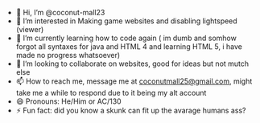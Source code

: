 - 👋 Hi, I’m @coconut-mall23
- 👀 I’m interested in Making game websites and disabling lightspeed (viewer)
- 🌱 I’m currently learning how to code again ( im dumb and somhow forgot all syntaxes for java and HTML 4 and learning HTML 5, i have made no progress whatsoever)
- 💞️ I’m looking to collaborate on websites, good for ideas but not mutch else
- 📫 How to reach me, message me at coconutmall25@gmail.com, might take me a while to respond due to it being my alt account
- 😄 Pronouns: He/Him or AC/130
- ⚡ Fun fact: did you know a skunk can fit up the avarage humans ass?

<!---
coconut-mall23/coconut-mall23 is a ✨ special ✨ repository because its `README.md` (this file) appears on your GitHub profile.
You can click the Preview link to take a look at your changes.
--->
